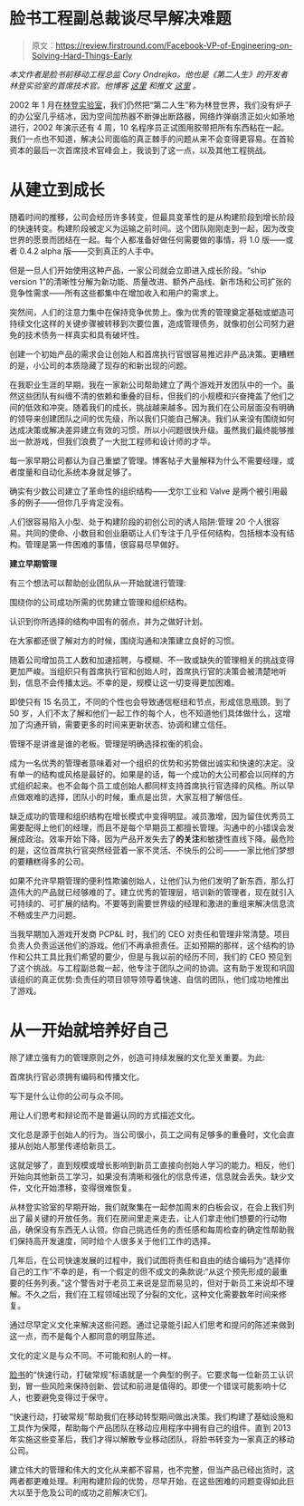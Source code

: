 # 脸书工程副总裁谈尽早解决难题

> 原文：<https://review.firstround.com/Facebook-VP-of-Engineering-on-Solving-Hard-Things-Early>

*本文作者是脸书前移动工程总监 Cory Ondrejka。他也是《第二人生》的开发者林登实验室的首席技术官。他博客* *[这里](http://ondrejka.net/ "null")* *和推文* *[这里](https://twitter.com/CoryOndrejka "null")* *。*

2002 年 1 月在[林登实验室](http://www.lindenlab.com/ "null")，我们仍然把“第二人生”称为林登世界，我们没有炉子的办公室几乎结冰，因为空间加热器不断弹出断路器，网络炸弹崩溃正如火如荼地进行，2002 年演示还有 4 周，10 名程序员正试图用胶带把所有东西粘在一起。我们一点也不知道，解决公司面临的真正棘手的问题从来不会变得更容易。在首轮资本的最后一次首席技术官峰会上，我谈到了这一点，以及其他工程挑战。

# **从建立到成长**

随着时间的推移，公司会经历许多转变，但最具变革性的是从构建阶段到增长阶段的快速转变。构建阶段被定义为运输之前时间。这个团队刚刚走到一起，因为改变世界的愿景而团结在一起。每个人都准备好做任何需要做的事情，将 1.0 版——或者 0.4.2 alpha 版——交到真正的人手中。

但是一旦人们开始使用这种产品，一家公司就会立即进入成长阶段。“ship version 1”的清晰性分解为新功能、质量改进、额外产品线、新市场和公司扩张的竞争性需求——所有这些都集中在增加收入和用户的需求上。

突然间，人们的注意力集中在保持竞争优势上。像为优秀的管理奠定基础或塑造可持续文化这样的关键步骤被转移到次要位置，造成管理债务，就像初创公司努力避免的技术债务一样真实和具有破坏性。

创建一个初始产品的需求会让创始人和首席执行官很容易推迟非产品决策。更糟糕的是，小公司的本质隐藏了现存的和新出现的问题。

在我职业生涯的早期，我在一家新公司帮助建立了两个游戏开发团队中的一个。虽然这些团队有纠缠不清的依赖和重叠的目标，但我们的小规模和兴奋掩盖了他们之间的低效和冲突。随着我们的成长，挑战越来越多。因为我们在公司层面没有明确的领导来创建团队之间的优先级，所以我们只能自己解决。我们从来没有围绕如何达成决策或解决差异建立有效的习惯，所以小问题很快升级。虽然我们最终能够推出一款游戏，但我们浪费了一大批工程师和设计师的才华。

每一家早期公司都认为自己重塑了管理。博客帖子大量解释为什么不需要经理，或者度量和自动化系统本身就足够了。

确实有少数公司建立了革命性的组织结构——戈尔工业和 Valve 是两个被引用最多的例子——但你几乎肯定没有。

人们很容易陷入小型、处于构建阶段的初创公司的诱人陷阱:管理 20 个人很容易。共同的使命、小数目和创业磨砺让人们专注于几乎任何结构，包括根本没有结构。管理是第一件困难的事情，很容易尽早做好。

**建立早期管理**

有三个想法可以帮助创业团队从一开始就进行管理:

围绕你的公司成功所需的优势建立管理和组织结构。

认识到你所选择的结构中固有的弱点，并为之做好计划。

在大家都还很了解对方的时候，围绕沟通和决策建立良好的习惯。

随着公司增加员工人数和加速招聘，与模糊、不一致或缺失的管理相关的挑战变得更加严峻。当组织只有首席执行官和创始人时，首席执行官的决策会被清楚地听到，信息不会传播太远。不幸的是，规模让这一切变得更加困难。

即使只有 15 名员工，不同的个性也会导致通信枢纽和节点，形成信息瓶颈。到了 50 岁，人们不太了解和他们一起工作的每个人，也不知道他们具体做什么，这增加了沟通开销，需要更多的时间来更新状态、协调和建立信任。

管理不是讲谁是谁的老板。管理是明确选择权衡的机会。

成为一名优秀的管理者意味着对一个组织的优势和劣势做出诚实和快速的决定。没有单一的结构或风格是最好的。如果是的话，每一个成功的大公司都会以同样的方式组织起来。也不会每个员工或创始人都同样支持首席执行官选择的风格。所以早点做艰难的选择，团队小的时候，重点是出货，大家互相了解信任。

缺乏成功的管理和组织结构在增长模式中变得明显。减员激增，因为留住优秀员工需要配得上他们的经理，而且不是每个早期员工都擅长管理。沟通中的小错误会发展成政治。效率开始下降，因为产品开发失去了**的关注**和敏捷性直线下降。最危险的是，这位首席执行官突然经营着一家不灵活、不快乐的公司——一家比他们梦想的要糟糕得多的公司。

如果不允许早期管理的便利性欺骗创始人，让他们认为他们发明了新东西，那么打造伟大的产品就已经够难的了。建立优秀的管理层，培训新的管理者，现在就引入可持续的、可扩展的结构。不要等到需要世界级的经理和激进的重组来解决信息流不畅或生产力问题。

当我早期加入游戏开发商 PCP&L 时，我们的 CEO 对责任和管理非常清楚。项目负责人负责运送他们的游戏。他们不再承担责任。正如预期的那样，这个结构的协作和公共工具比我们希望的要少，但是与我以前的经历不同，我们的 CEO 预见到了这个挑战。与工程副总裁一起，他专注于团队之间的协调。这有助于发现和巩固该组织的真正优势:负责任的项目领导领导着快速、自信的团队，他们成功地推出了游戏。

# **从一开始就培养好自己**

除了建立强有力的管理原则之外，创造可持续发展的文化至关重要。为此:

首席执行官必须拥有编码和传播文化。

写下是什么让你的公司与众不同。

用让人们思考和辩论而不是普遍认同的方式描述文化。

文化总是源于创始人的行为。当公司很小，员工之间有足够多的重叠时，文化会直接从创始人那里传递给新员工。

这就足够了，直到规模或增长影响到新员工直接向创始人学习的能力。相反，他们开始向其他新员工学习，如果没有清晰和强化的信息传递，信息就会丢失。缺少文件，文化开始漂移，变得很难恢复。

从林登实验室的早期开始，我们就聚集在一起参加周末的白板会议，在会上我们列出了最关键的开放任务。我们在房间里走来走去，让人们拿走他们想要的行动物品，确保没有东西无人认领。你自己挑选任务的责任感和每周检查的确定性帮助我们保持高开发速度，同时给个人很多关于他们工作的选择。

几年后，在公司快速发展的过程中，我们试图将责任和自由的结合编码为“选择你自己的工作”不幸的是，有一个假定的但不成文的条款说:“从这个预先形成的最重要的任务列表。”这个警告对于老员工来说是显而易见的，但对于新员工来说却不理解。不久之后，我们在工程领域出现了分裂的文化，这种文化需要数年时间来修复。

通过尽早定义文化来解决这些问题。通过记录能引起人们思考和提问的陈述来做到这一点，而不是每个人都同意的明显陈述。

文化的定义是与众不同。不可能和别人的一样。

[脸书](https://www.facebook.com/ "null")的“快速行动，打破常规”标语就是一个典型的例子。它要求每一位新员工认识到，冒一些风险来保持创新、尝试和前进是值得的。即使一个错误可能影响十亿人，也要避免变得过于保守。

“快速行动，打破常规”帮助我们在移动转型期间做出决策。我们构建了基础设施和工具作为保障，帮助每个产品团队在移动应用程序中拥有自己的组件。直到 2013 年实施这些变革后，我们才得以解散专业移动团队，将脸书转变为一家真正的移动公司。

建立伟大的管理和伟大的文化从来都不容易，也不完整，但当产品已经出货时，这两者都更难处理。利用构建阶段的优势，尽早开始，在这些困难的问题变得如此巨大以至于危及公司的成功之前解决它们。